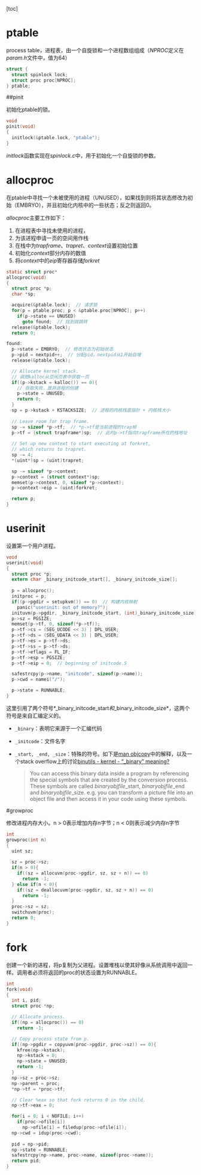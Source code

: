 [toc]



# ptable

process table，进程表，由一个自旋锁和一个进程数组组成（*NPROC*定义在*param.h*文件中，值为64）

```c
struct {
  struct spinlock lock;
  struct proc proc[NPROC];
} ptable;
```



##pinit

初始化ptable的锁。

```c
void
pinit(void)
{
  initlock(&ptable.lock, "ptable");
}
```

*initlock*函数实现在*spinlock.c*中，用于初始化一个自旋锁的参数。



# allocproc

在ptable中寻找一个未被使用的进程（UNUSED），如果找到则将其状态修改为初始（EMBRYO），并且初始化内核中的一些状态；反之则返回0。

*allocproc*主要工作如下：

1. 在进程表中寻找未使用的进程，
2. 为该进程申请一页的空间用作栈
3. 在栈中为*trapframe*、*trapret*、*context*设置初始位置
4. 初始化*context*部分内存的数值
5. 将*context*中的*eip*寄存器存储*forkret*

```c
static struct proc*
allocproc(void)
{
  struct proc *p;
  char *sp;

  acquire(&ptable.lock);  // 请求锁
  for(p = ptable.proc; p < &ptable.proc[NPROC]; p++)
    if(p->state == UNUSED)
      goto found;  // 找到就跳转
  release(&ptable.lock);
  return 0;

found:
  p->state = EMBRYO;  // 修改状态为初始状态
  p->pid = nextpid++;  // 分配pid，nextpid从1开始自增
  release(&ptable.lock);

  // Allocate kernel stack.
  // 调用kalloc从空闲页表中获取一页
  if((p->kstack = kalloc()) == 0){
    // 获取失败，放弃进程的创建
    p->state = UNUSED;
    return 0;
  }
  sp = p->kstack + KSTACKSIZE;  // 进程的内核栈底指针 + 内核栈大小
  
  // Leave room for trap frame.
  sp -= sizeof *p->tf;  // *p->tf是当前进程的trap帧
  p->tf = (struct trapframe*)sp;  // 此时p->tf指向trapframe所在的栈地址
  
  // Set up new context to start executing at forkret,
  // which returns to trapret.
  sp -= 4;
  *(uint*)sp = (uint)trapret;

  sp -= sizeof *p->context;
  p->context = (struct context*)sp;
  memset(p->context, 0, sizeof *p->context);
  p->context->eip = (uint)forkret;

  return p;
}
```



# userinit

设置第一个用户进程。

```c
void
userinit(void)
{
  struct proc *p;
  extern char _binary_initcode_start[], _binary_initcode_size[];
  
  p = allocproc();
  initproc = p;
  if((p->pgdir = setupkvm()) == 0)  // 构建内核映射
    panic("userinit: out of memory?");
  inituvm(p->pgdir, _binary_initcode_start, (int)_binary_initcode_size);  // 装载initcode
  p->sz = PGSIZE;
  memset(p->tf, 0, sizeof(*p->tf));
  p->tf->cs = (SEG_UCODE << 3) | DPL_USER;
  p->tf->ds = (SEG_UDATA << 3) | DPL_USER;
  p->tf->es = p->tf->ds;
  p->tf->ss = p->tf->ds;
  p->tf->eflags = FL_IF;
  p->tf->esp = PGSIZE;
  p->tf->eip = 0;  // beginning of initcode.S

  safestrcpy(p->name, "initcode", sizeof(p->name));
  p->cwd = namei("/");

  p->state = RUNNABLE;
}
```

这里引用了两个符号*_binary_initcode_start*和*_binary_initcode_size*，这两个符号是来自汇编定义的。

* `_binary`：表明它来源于一个汇编代码

* `_initcode`：文件名字

* `_start, _end, _size`：特殊的符号。如下是[man objcopy](https://linux.die.net/man/1/objcopy)中的解释，以及一个stack overflow上的讨论[binutils - kernel - “_binary” meaning?](https://stackoverflow.com/questions/29034840/binutils-kernel-binary-meaning)

  > You can access this binary data inside a program by referencing the special symbols that are created by the conversion process. These symbols are called _binary_*objfile*_start, _binary_*objfile*_end and _binary_*objfile*_size. e.g. you can transform a picture file into an object file and then access it in your code using these symbols.



#growproc

修改进程内存大小。n > 0表示增加内存n字节；n < 0则表示减少内存n字节

```c
int
growproc(int n)
{
  uint sz;
  
  sz = proc->sz;
  if(n > 0){
    if((sz = allocuvm(proc->pgdir, sz, sz + n)) == 0)
      return -1;
  } else if(n < 0){
    if((sz = deallocuvm(proc->pgdir, sz, sz + n)) == 0)
      return -1;
  }
  proc->sz = sz;
  switchuvm(proc);
  return 0;
}
```



# fork

创建一个新的进程，将p复制为父进程。设置堆栈以使其好像从系统调用中返回一样。调用者必须将返回的proc的状态设置为RUNNABLE。

```c
int
fork(void)
{
  int i, pid;
  struct proc *np;

  // Allocate process.
  if((np = allocproc()) == 0)
    return -1;

  // Copy process state from p.
  if((np->pgdir = copyuvm(proc->pgdir, proc->sz)) == 0){
    kfree(np->kstack);
    np->kstack = 0;
    np->state = UNUSED;
    return -1;
  }
  np->sz = proc->sz;
  np->parent = proc;
  *np->tf = *proc->tf;

  // Clear %eax so that fork returns 0 in the child.
  np->tf->eax = 0;

  for(i = 0; i < NOFILE; i++)
    if(proc->ofile[i])
      np->ofile[i] = filedup(proc->ofile[i]);
  np->cwd = idup(proc->cwd);
 
  pid = np->pid;
  np->state = RUNNABLE;
  safestrcpy(np->name, proc->name, sizeof(proc->name));
  return pid;
}
```